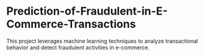 # Prediction-of-Fraudulent-in-E-Commerce-Transactions
This project leverages machine learning techniques to analyze transactional behavior and detect fraudulent activities in e-commerce.
